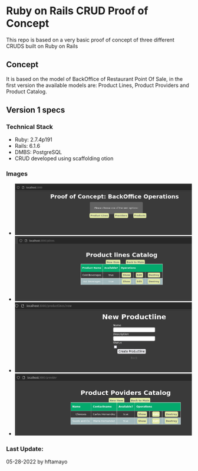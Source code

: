 
# Ruby on Rails CRUD Proof of Concept #

This repo is based on a very basic proof of concept of three different CRUDS built on Ruby on Rails

## Concept ##
It is based on the model of BackOffice of Restaurant Point Of Sale, in the first version the available models are: Product Lines, Product Providers and Product Catalog.

## Version 1 specs ##

### Technical Stack ###
* Ruby: 2.7.4p191
* Rails: 6.1.6
* DMBS: PostgreSQL
* CRUD developed using scaffolding otion

### Images ###
* ![Product Lines 01](./repoimg/ror_poc_crud01.png?raw=true "Product Lines part1")
*  ![Product Lines 02](./repoimg/ror_poc_crud02.png?raw=true "Product Lines part2")
*  ![Product Lines 03](./repoimg/ror_poc_crud03.png?raw=true "Product Lines part3")
*  ![Product Lines 04](./repoimg/ror_poc_crud04.png?raw=true "Providers part1")

### Last Update: ###
05-28-2022 by hftamayo
